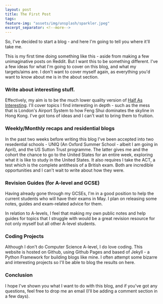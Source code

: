 ```yaml
---
layout: post
title: The First Post
tags: 
feature-img: "assets/img/unsplash/sparkler.jpeg"
excerpt_separator: <!--more-->
---
```


So, I've decided to start a blog - and here I'm going to tell you where it'll take me.
<!--more-->

This is my first time doing something like this - aside from making a few unimaginative posts on Reddit. But I want this to be something different. I've a few ideas for what I'm going to cover on this blog, and what my targets/aims are. I don't want to cover myself again, as everything you'd want to know about me is in the about section.

### Write about interesting stuff.

Effectively, my aim is to be the much lower quality version of [Half As Interesting](https://www.youtube.com/channel/UCuCkxoKLYO_EQ2GeFtbM_bw). I'll cover topics I find interesting in depth - such as the mess that is London's Airport System to how Feng Shui dominates the skyline in Hong Kong. I've got tons of ideas and I can't wait to bring them to fruition.

### Weekly/Monthly recaps and residential blogs

In the past two weeks before writing this blog I've been accepted into two resedential schools - UNIQ (An Oxford Summer School - albeit I am going in April), and the US Sutton Trust programme. The latter gives me and the cohort the chance to go to the United States for an entire week, exploring what it is like to study in the United States. It also requires I take the ACT, a test which is the complete antithesis of a British exam. Both are incredible opportunities and I can't wait to write about how they were.

### Revision Guides (for A-level and GCSE)

Having already gone through my GCSEs, I'm in a good position to help the current students who will have their exams in May. I plan on releasing some notes, guides and exam-related advice for them. 

In relation to A-levels, I feel that making my own public notes and help guides for topics that I struggle with would be a great revision resource for not only myself but all other A-level students. 

### Coding Projects

Although I don't do Computer Science A-level, I do love coding. This website is hosted on Github, using Github Pages and based of Jekyll - a Python Framework for building blogs like mine. I often attempt some bizarre and interesting projects so I'll be able to blog the results on here.

### Conclusion

I hope I've shown you what I want to do with this blog, and if you've got any questions, feel free to drop me an email (I'll be adding a comment section in a few days).